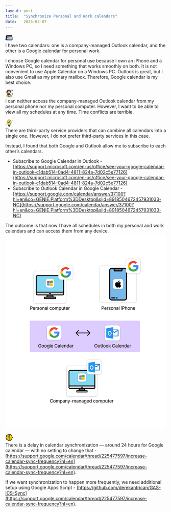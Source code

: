 ```yaml
---
layout:	post
title:	"Synchronize Personal and Work calendars"
date:	2025-02-07
---
```


![📅](calendar.png)  
I have two calendars: one is a company-managed Outlook calendar, and the other is a Google calendar for personal work.

I choose Google calendar for personal use because I own an iPhone and a Windows PC, so I need something that works smoothly on both. It is not convenient to use Apple Calendar on a Windows PC. Outlook is great, but I also use Gmail as my primary mailbox. Therefore, Google calendar is my best choice.

![📅](problem.png)  
I can neither access the company-managed Outlook calendar from my personal phone nor my personal computer. However, I want to be able to view all my schedules at any time. Time conflicts are terrible.

![📅](solution.png)  
There are third-party service providers that can combine all calendars into a single one. However, I do not prefer third-party services in this case.

Instead, I found that both Google and Outlook allow me to subscribe to each other’s calendars.

- Subscribe to Google Calendar in Outlook - [https://support.microsoft.com/en-us/office/see-your-google-calendar-in-outlook-c1dab514-0ad4-4811-824a-7d02c5e77126](https://support.microsoft.com/en-us/office/see-your-google-calendar-in-outlook-c1dab514-0ad4-4811-824a-7d02c5e77126)
- Subscribe to Outlook Calendar in Google Calendar - [https://support.google.com/calendar/answer/37100?hl=en&co=GENIE.Platform%3DDesktop&sjid=8918504672457931033-NC](https://support.google.com/calendar/answer/37100?hl=en&co=GENIE.Platform%3DDesktop&sjid=8918504672457931033-NC)

The outcome is that now I have all schedules in both my personal and work calendars and can access them from any device.
![](combine-calendar.png)

![](warning.png)  
There is a delay in calendar synchronization — around 24 hours for Google calendar — with no setting to change that - [https://support.google.com/calendar/thread/225477597/increase-calendar-sync-frequency?hl=en](https://support.google.com/calendar/thread/225477597/increase-calendar-sync-frequency?hl=en).

If we want synchronization to happen more frequently, we need additional setup using Google Apps Script - [https://github.com/derekantrican/GAS-ICS-Sync](https://support.google.com/calendar/thread/225477597/increase-calendar-sync-frequency?hl=en).